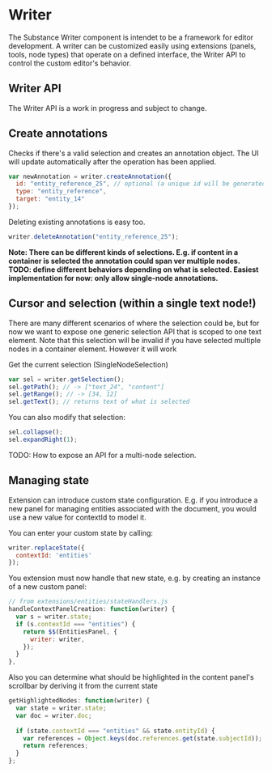 # Writer

The Substance Writer component is intendet to be a framework for editor development. A writer can be customized easily using extensions (panels, tools, node types) that operate on a defined interface, the Writer API to control the custom editor's behavior.

## Writer API

The Writer API is a work in progress and subject to change.

## Create annotations

Checks if there's a valid selection and creates an annotation object. The UI will update automatically after the operation has been applied.

```js
var newAnnotation = writer.createAnnotation({
  id: "entity_reference_25", // optional (a unique id will be generated if not provided)
  type: "entity_reference",
  target: "entity_14"
});
```

Deleting existing annotations is easy too.

```js
writer.deleteAnnotation("entity_reference_25");
```

**Note: There can be different kinds of selections. E.g. if content in a container is selected the annotation could span ver multiple nodes. TODO: define different behaviors depending on what is selected. Easiest implementation for now: only allow single-node annotations.**


## Cursor and selection (within a single text node!)

There are many different scenarios of where the selection could be, but for now we want to expose one generic selection API that is scoped to one text element. Note that this selection will be invalid if you have selected multiple nodes in a container element. However it will work 

Get the current selection (SingleNodeSelection)

```js
var sel = writer.getSelection();
sel.getPath(); // -> ["text_24", "content"]
sel.getRange(); // -> [34, 12]
sel.getText(); // returns text of what is selected
```

You can also modify that selection:

```js
sel.collapse();
sel.expandRight(1);
```

TODO: How to expose an API for a multi-node selection.

## Managing state

Extension can introduce custom state configuration. E.g. if you introduce a new panel for managing entities associated with the document, you would use a new value for contextId to model it.

You can enter your custom state by calling:

```js
writer.replaceState({
  contextId: 'entities'
});
```

You extension must now handle that new state, e.g. by creating an instance of a new custom panel:

```js
// from extensions/entities/stateHandlers.js
handleContextPanelCreation: function(writer) {
  var s = writer.state;
  if (s.contextId === "entities") {
    return $$(EntitiesPanel, {
      writer: writer,
    });
  }
},
```

Also you can determine what should be highlighted in the content panel's scrollbar by deriving it from the current state

```js
getHighlightedNodes: function(writer) {
  var state = writer.state;
  var doc = writer.doc;
  
  if (state.contextId === "entities" && state.entityId) {
    var references = Object.keys(doc.references.get(state.subjectId));
    return references;
  }
};
```
